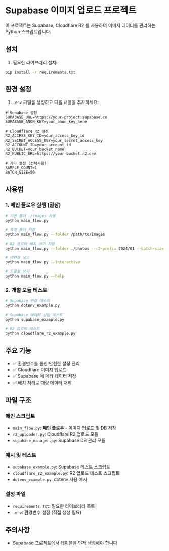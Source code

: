 # Supabase 이미지 업로드 프로젝트

이 프로젝트는 Supabase, Cloudflare R2 를 사용하여 이미지 데이터를 관리하는 Python 스크립트입니다.

## 설치

1. 필요한 라이브러리 설치:
```bash
pip install -r requirements.txt
```

## 환경 설정

1. `.env` 파일을 생성하고 다음 내용을 추가하세요:

```env
# Supabase 설정
SUPABASE_URL=https://your-project.supabase.co
SUPABASE_ANON_KEY=your_anon_key_here

# Cloudflare R2 설정
R2_ACCESS_KEY_ID=your_access_key_id
R2_SECRET_ACCESS_KEY=your_secret_access_key
R2_ACCOUNT_ID=your_account_id
R2_BUCKET=your_bucket_name
R2_PUBLIC_URL=https://your-bucket.r2.dev

# 기타 설정 (선택사항)
SAMPLE_COUNT=1
BATCH_SIZE=50
```

## 사용법


### 1. 메인 플로우 실행 (권장)
```bash
# 기본 폴더 ./images 사용
python main_flow.py

# 특정 폴더 지정
python main_flow.py --folder /path/to/images

# R2 경로와 배치 크기 지정
python main_flow.py --folder ./photos --r2-prefix 2024/01 --batch-size 20

# 대화형 모드
python main_flow.py --interactive

# 도움말 보기
python main_flow.py --help
```

### 2. 개별 모듈 테스트
```bash
# Supabase 연결 테스트
python dotenv_example.py

# Supabase 데이터 삽입 테스트
python supabase_example.py

# R2 업로드 테스트
python cloudflare_r2_example.py
```

## 주요 기능
- ✅ 환경변수를 통한 안전한 설정 관리
- ✅ Cloudflare 이미지 업로드
- ✅ Supabase 에 메타 데이터 저장
- ✅ 배치 처리로 대량 데이터 처리

## 파일 구조

### 메인 스크립트
- `main_flow.py`: **메인 플로우** - 이미지 업로드 및 DB 저장
- `r2_uploader.py`: Cloudflare R2 업로드 모듈
- `supabase_manager.py`: Supabase DB 관리 모듈

### 예시 및 테스트
- `supabase_example.py`: Supabase 테스트 스크립트
- `cloudflare_r2_example.py`: R2 업로드 테스트 스크립트
- `dotenv_example.py`: dotenv 사용 예시

### 설정 파일
- `requirements.txt`: 필요한 라이브러리 목록
- `.env`: 환경변수 설정 (직접 생성 필요)

## 주의사항
- Supabase 프로젝트에서 테이블을 먼저 생성해야 합니다 